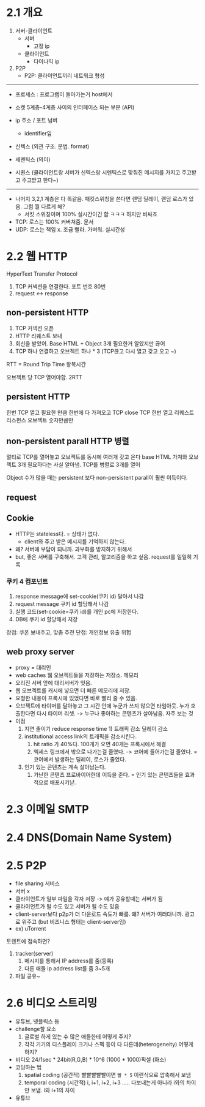# 2.1 개요
1. 서버-클라이언트
	- 서버
		- 고정 ip
	- 클라이언트
		- 다이나믹 ip
2. P2P
	- P2P: 클라이언트끼리 네트워크 형성
----

- 프로세스 : 프로그램이 돌아가는거 host에서 
- 소켓
	5계층-4계층 사이의 인터페이스 되는 부분 (API)
- ip 주소 / 포트 넘버
	- identifier임

- 신텍스 (외관 구조. 문법. format)
- 세멘틱스  (의미)
- 시퀀스 (클라이언트랑 서버가 신텍스랑 시멘틱스로 맞춰진 메시지를 가지고 주고받고 주고받고 한다~)

---

- 나머지 3,2,1 계층은 다 똑같음. 패킷스위칭을 쓴다면 랜덤 딜레이, 랜덤 로스가 있음. 그럼 뭘 다르게 해? 
	- 서킷 스위칭이며 100% 실시간이긴 함 ㅋㅋㅋ 하지만 비싸죠
- TCP: 로스는 100% 커버쳐줌. 문서
- UDP: 로스는 책임 x. 조금 빨라. 가벼워. 실시간성


# 2.2 웹 HTTP

HyperText Transfer Protocol

1. TCP 커넥션을 연결한다. 포트 번호 80번
2. request <-> response

## non-persistent HTTP
1. TCP 커넥션 오픈
2. HTTP 리퀘스트 보내
3. 회신을 받았어. Base HTML + Object 3개 필요한거 알았지만 끊어
4. TCP 하나 연결하고 오브젝트 하나 * 3 (TCP끊고 다시 열고 갖고 오고 ~)

RTT = Round Trip Time 왕복시간

오브젝트 당 TCP 열어야함. 2RTT 
## persistent HTTP
한번 TCP 열고 필요한 만큼 한번에 다 가져오고 TCP close
TCP 한번 열고 리퀘스트 리스펀스 오브젝트 숫자만큼만



## non-persistent parall HTTP 병렬
멀티로 TCP를 열어놓고 오브젝트를 동시에 여러개 갖고 온다
base HTML 가져와
오브젝트 3개 필요하다는 사실 알아냄.
TCP를 병렬로 3개를 열어

Object 수가 많을 때는 persistent 보다 non-persistent parall이 훨씬 이득이다.

## request

## Cookie
- HTTP는 stateless다. = 상태가 없다.
	- client와 주고 받은 메시지를 기억하지 않는다.
- 왜? 서버에 부담이 되니까. 과부화를 방지하기 위해서
- but, 좋은 서버를 구축해서. 고객 관리, 알고리즘을 하고 싶음. request를 일일히 기록
### 쿠키 4 컴포넌트
1. response message에 set-cookie(쿠키 id) 달아서 나감 
2. request message 쿠키 id 할당해서 나감
3. 실행 코드(set-cookie=쿠키 id)를 개인 pc에 저장한다.
4. DB에 쿠키 id 할당해서 저장

장점: 쿠폰 보내주고, 맞춤 추천
단점: 개인정보 유출 위험

## web proxy server
- proxy = 대리인
- web caches 웹 오브젝트들을 저장하는 저장소. 메모리
- 오리진 서버 앞에 대리서버가 잇음.
- 웹 오브젝트를 캐시에 넣으면 더 빠른 메모리에 저장. 
- 요청한 내용이 프록시에 있었다면 바로 빨리 줄 수 있음.
- 오브젝트에 타이머를 달아놓고 그 시간 안에 누군가 쓰지 않으면 타임아웃. 누가 호출한다면 다시 타이머 리셋. -> 누구나 좋아하는 콘텐츠가 살아남음. 자주 보는 것
- 이점
	1) 지연 줄이기 reduce response time
			1) 트래픽 감소 딜레이 감소 
	2) institutional access link의 트래픽을 감소시킨다. 
		1) hit ratio 가 40%다. 100개가 오면 40개는 프록시에서 해결
		2) 엑세스 링크에서 밖으로 나가는걸 줄였다. -> 코어에 들어가는걸 줄였다. = 코어에서 발생하는 딜레이, 로스가 줄었다. 
	3) 인기 있는 콘텐츠는 계속 살아남는다.
		1) 가난한 콘텐츠 프로바이어한데 이득을 준다. = 인기 있는 콘텐츠들을 효과적으로 배포시키낟.

# 2.3 이메일 SMTP
# 2.4 DNS(Domain Name System)
# 2.5 P2P

- file sharing 서비스
- 서버 x
- 클라이언트가 일부 파일을 각자 저장 -> 얘가 공유할때는 서버가 됨
- 클라이언트가 될 수도 있고 서버가 될 수도 있음
- client-server보다 p2p가 더 다운로드 속도가 빠름. 왜? 서버가 여러대니까. 광고료 위주고 (but 비즈니스 형태는 client-server임)
- ex) uTorrent

토렌트에 접속하면?
1. tracker(server) 
	1. 메시지를 통해서 IP address를 줌(등록)
	2. 다른 애들 ip address list를 줌 3~5개
2. 파일 공유~
# 2.6 비디오 스트리밍
- 유튜브, 넷플릭스 등
- challenge할 요소
	1) 글로벌 하게 있는 수 많은 애들한테 어떻게 주지?
	2) 각각 기기의 디스플레이 크기나 스펙 등이 다 다른데(heterogeneity) 어떻게 하지?
- 비디오 24/1sec * 24bit(R,G,B) * 10^6 (1000 * 1000)픽셀 (화소)
- 코딩하는 법
	1. spatial coding (공간적) 
		 빨빨빨빨빨이면 `빨 * 5`  이런식으로 압축해서 보냄
	2. temporal coding (시간적)
		i, i+1, i+2, i+3 ..... 다보내는게 아니라 i와의 차이만 보냄. i와 i+1의 차이
- 유튜브